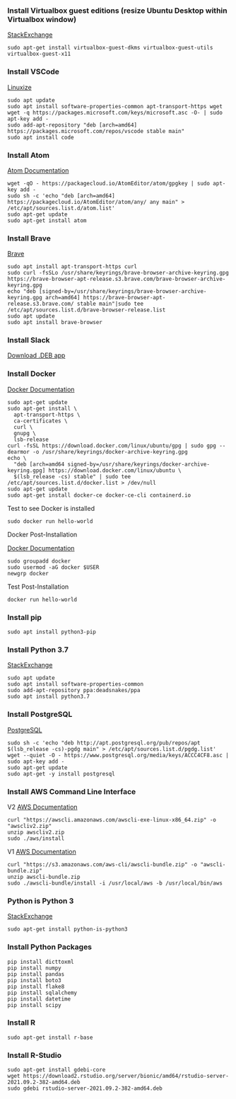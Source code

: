 ### Install Virtualbox guest editions (resize Ubuntu Desktop within Virtualbox window)

[StackExchange](https://askubuntu.com/questions/104440/how-do-you-resize-the-standard-ubuntu-desktop-inside-of-virtualbox)
```
sudo apt-get install virtualbox-guest-dkms virtualbox-guest-utils virtualbox-guest-x11
```

### Install VSCode

[Linuxize](https://linuxize.com/post/how-to-install-visual-studio-code-on-ubuntu-20-04/)
```
sudo apt update
sudo apt install software-properties-common apt-transport-https wget
wget -q https://packages.microsoft.com/keys/microsoft.asc -O- | sudo apt-key add -
sudo add-apt-repository "deb [arch=amd64] https://packages.microsoft.com/repos/vscode stable main"
sudo apt install code
```

### Install Atom

[Atom Documentation](https://flight-manual.atom.io/getting-started/sections/installing-atom/#platform-linux)
```
wget -qO - https://packagecloud.io/AtomEditor/atom/gpgkey | sudo apt-key add -
sudo sh -c 'echo "deb [arch=amd64] https://packagecloud.io/AtomEditor/atom/any/ any main" > /etc/apt/sources.list.d/atom.list'
sudo apt-get update
sudo apt-get install atom
```

### Install Brave

[Brave](https://brave.com/linux/)
```
sudo apt install apt-transport-https curl
sudo curl -fsSLo /usr/share/keyrings/brave-browser-archive-keyring.gpg https://brave-browser-apt-release.s3.brave.com/brave-browser-archive-keyring.gpg
echo "deb [signed-by=/usr/share/keyrings/brave-browser-archive-keyring.gpg arch=amd64] https://brave-browser-apt-release.s3.brave.com/ stable main"|sudo tee /etc/apt/sources.list.d/brave-browser-release.list
sudo apt update
sudo apt install brave-browser
```

### Install Slack

[Download .DEB app](https://slack.com/intl/en-sg/downloads/linux)
### Install Docker

[Docker Documentation](https://docs.docker.com/engine/install/ubuntu/)
```
sudo apt-get update
sudo apt-get install \
  apt-transport-https \
  ca-certificates \
  curl \
  gnupg \
  lsb-release
curl -fsSL https://download.docker.com/linux/ubuntu/gpg | sudo gpg --dearmor -o /usr/share/keyrings/docker-archive-keyring.gpg
echo \
  "deb [arch=amd64 signed-by=/usr/share/keyrings/docker-archive-keyring.gpg] https://download.docker.com/linux/ubuntu \
  $(lsb_release -cs) stable" | sudo tee /etc/apt/sources.list.d/docker.list > /dev/null
sudo apt-get update
sudo apt-get install docker-ce docker-ce-cli containerd.io
```

Test to see Docker is installed
```
sudo docker run hello-world
```

Docker Post-Installation

[Docker Documentation](https://docs.docker.com/engine/install/linux-postinstall/)
```
sudo groupadd docker
sudo usermod -aG docker $USER
newgrp docker
```

Test Post-Installation
```
docker run hello-world
```
### Install pip
```
sudo apt install python3-pip
```

### Install Python 3.7

[StackExchange](https://askubuntu.com/questions/1251318/how-do-you-install-python3-7-to-ubuntu-20-04)
```
sudo apt update
sudo apt install software-properties-common
sudo add-apt-repository ppa:deadsnakes/ppa
sudo apt install python3.7
```

### Install PostgreSQL

[PostgreSQL](https://www.postgresql.org/download/linux/ubuntu/)
```
sudo sh -c 'echo "deb http://apt.postgresql.org/pub/repos/apt $(lsb_release -cs)-pgdg main" > /etc/apt/sources.list.d/pgdg.list'
wget --quiet -O - https://www.postgresql.org/media/keys/ACCC4CF8.asc | sudo apt-key add -
sudo apt-get update
sudo apt-get -y install postgresql
```

### Install AWS Command Line Interface

V2
[AWS Documentation](https://docs.aws.amazon.com/cli/latest/userguide/install-cliv2-linux.html)
```
curl "https://awscli.amazonaws.com/awscli-exe-linux-x86_64.zip" -o "awscliv2.zip"
unzip awscliv2.zip
sudo ./aws/install
```

V1
[AWS Documentation](https://docs.aws.amazon.com/cli/latest/userguide/install-linux.html#install-linux-bundled)
```
curl "https://s3.amazonaws.com/aws-cli/awscli-bundle.zip" -o "awscli-bundle.zip"
unzip awscli-bundle.zip
sudo ./awscli-bundle/install -i /usr/local/aws -b /usr/local/bin/aws
```

### Python is Python 3
[StackExchange](https://askubuntu.com/questions/1144446/python-installed-in-ubuntu-but-python-command-not-found)
```
sudo apt-get install python-is-python3
```

### Install Python Packages

```
pip install dicttoxml
pip install numpy
pip install pandas
pip install boto3
pip install flake8
pip install sqlalchemy
pip install datetime
pip install scipy
```

### Install R
```
sudo apt-get install r-base
```

### Install R-Studio
```
sudo apt-get install gdebi-core
wget https://download2.rstudio.org/server/bionic/amd64/rstudio-server-2021.09.2-382-amd64.deb
sudo gdebi rstudio-server-2021.09.2-382-amd64.deb
```
